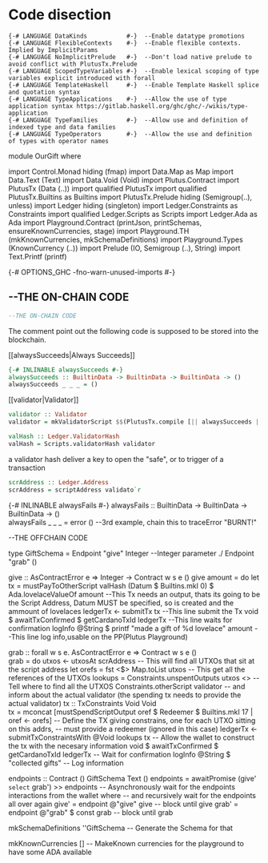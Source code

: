 # Code disection


```
{-# LANGUAGE DataKinds           #-}  --Enable datatype promotions
{-# LANGUAGE FlexibleContexts    #-}  --Enable flexible contexts. Implied by ImplicitParams
{-# LANGUAGE NoImplicitPrelude   #-}  --Don't load native prelude to avoid conflict with PlutusTx.Prelude
{-# LANGUAGE ScopedTypeVariables #-}  --Enable lexical scoping of type variables explicit introduced with forall
{-# LANGUAGE TemplateHaskell     #-}  --Enable Template Haskell splice and quotation syntax
{-# LANGUAGE TypeApplications    #-}  --Allow the use of type application syntax https://gitlab.haskell.org/ghc/ghc/-/wikis/type-application
{-# LANGUAGE TypeFamilies        #-}  --Allow use and definition of indexed type and data families
{-# LANGUAGE TypeOperators       #-}  --Allow the use and definition of types with operator names
```

module OurGift where

import           Control.Monad       hiding (fmap)
import           Data.Map            as Map
import           Data.Text           (Text)
import           Data.Void           (Void)
import           Plutus.Contract
import           PlutusTx            (Data (..))
import qualified PlutusTx
import qualified PlutusTx.Builtins   as Builtins
import           PlutusTx.Prelude    hiding (Semigroup(..), unless)
import           Ledger              hiding (singleton)
import           Ledger.Constraints  as Constraints
import qualified Ledger.Scripts      as Scripts
import           Ledger.Ada          as Ada
import           Playground.Contract (printJson, printSchemas, ensureKnownCurrencies, stage)
import           Playground.TH       (mkKnownCurrencies, mkSchemaDefinitions)
import           Playground.Types    (KnownCurrency (..))
import           Prelude             (IO, Semigroup (..), String)
import           Text.Printf         (printf)

{-# OPTIONS_GHC -fno-warn-unused-imports #-}


## --THE ON-CHAIN CODE
```haskell
--THE ON-CHAIN CODE
```
The comment point out the following code is supposed to be stored into the blockchain.

[[alwaysSucceeds|Always Succeeds]]
```haskell
{-# INLINABLE alwaysSucceeds #-} 
alwaysSucceeds :: BuiltinData -> BuiltinData -> BuiltinData -> () 
alwaysSucceeds _ _ _ = () 
```

[[validator|Validator]]
```haskell
validator :: Validator
validator = mkValidatorScript $$(PlutusTx.compile [|| alwaysSucceeds ||])  
```

```haskell
valHash :: Ledger.ValidatorHash
valHash = Scripts.validatorHash validator  
```

a validator hash deliver a key to open the "safe", or to trigger of a transaction

```haskell
scrAddress :: Ledger.Address
scrAddress = scriptAddress validato`r
```


{-# INLINABLE alwaysFails #-}
alwaysFails :: BuiltinData -> BuiltinData -> BuiltinData -> ()   
alwaysFails _ _ _ = error () --3rd example, chain this to traceError "BURNT!"

--THE OFFCHAIN CODE

type GiftSchema =
            Endpoint "give" Integer  --Integer parameter 
        .\/ Endpoint "grab" ()

give :: AsContractError e => Integer -> Contract w s e ()
give amount = do
    let tx = mustPayToOtherScript valHash (Datum $ Builtins.mkI 0) $ Ada.lovelaceValueOf amount      --This Tx needs an output, thats its going to be the Script Address, Datum MUST be specified, so is created and the ammount of lovelaces
    ledgerTx <- submitTx tx                                                                          --This line submit the Tx
    void $ awaitTxConfirmed $ getCardanoTxId ledgerTx                                                --This line waits for confirmation
    logInfo @String $ printf "made a gift of %d lovelace" amount                                     --This line log info,usable on the PP(Plutus Playground)
    
grab :: forall w s e. AsContractError e => Contract w s e ()                                     
grab = do
    utxos <- utxosAt scrAddress                                                                      -- This will find all UTXOs that sit at the script address
    let orefs   = fst <$> Map.toList utxos                                                           -- This get all the references of the UTXOs
        lookups = Constraints.unspentOutputs utxos      <>                                           -- Tell where to find all the UTXOS
                  Constraints.otherScript validator                                                  -- and inform about the actual validator (the spending tx needs to provide the actual validator)
        tx :: TxConstraints Void Void                                                            
        tx      = mconcat [mustSpendScriptOutput oref $ Redeemer $ Builtins.mkI 17 | oref <- orefs]  -- Define the TX giving constrains, one for each UTXO sitting on this addrs,
                                                                                                     -- must provide a redeemer (ignored in this case)
    ledgerTx <- submitTxConstraintsWith @Void lookups tx                                             -- Allow the wallet to construct the tx with the necesary information
    void $ awaitTxConfirmed $ getCardanoTxId ledgerTx                                                -- Wait for confirmation
    logInfo @String $ "collected gifts"                                                              -- Log information 

endpoints :: Contract () GiftSchema Text ()
endpoints = awaitPromise (give' `select` grab') >> endpoints                                         -- Asynchronously wait for the endpoints interactions from the wallet
  where                                                                                              -- and recursively wait for the endpoints all over again
    give' = endpoint @"give" give                                                                    -- block until give
    grab' = endpoint @"grab" $ const grab                                                            -- block until grab

mkSchemaDefinitions ''GiftSchema                                                                     -- Generate the Schema for that

mkKnownCurrencies []                                                                                 -- MakeKnown currencies for the playground to have some ADA available
